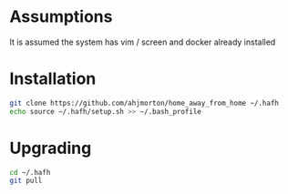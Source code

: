 # Assumptions
It is assumed the system has vim / screen and docker already installed

# Installation

```bash
git clone https://github.com/ahjmorton/home_away_from_home ~/.hafh
echo source ~/.hafh/setup.sh >> ~/.bash_profile
```

# Upgrading 
```bash
cd ~/.hafh 
git pull
```

